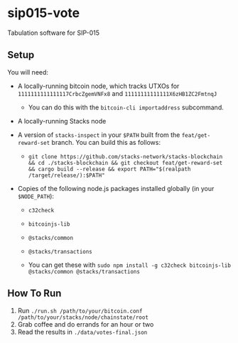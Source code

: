 # sip015-vote

Tabulation software for SIP-015

## Setup

You will need:

* A locally-running bitcoin node, which tracks UTXOs for `1111111111111117CrbcZgemVNFx8` and `11111111111111X6zHB1ZC2FmtnqJ`

   * You can do this with the `bitcoin-cli importaddress` subcommand.

* A locally-running Stacks node

* A version of `stacks-inspect` in your `$PATH` built from the `feat/get-reward-set` branch.  You can build this as follows:

   * `git clone https://github.com/stacks-network/stacks-blockchain && cd ./stacks-blockchain && git checkout feat/get-reward-set && cargo build --release && export PATH="$(realpath /target/release/):$PATH"`

* Copies of the following node.js packages installed globally (in your `$NODE_PATH`):

   * `c32check`

   * `bitcoinjs-lib`

   * `@stacks/common`

   * `@stacks/transactions`

   * You can get these with `sudo npm install -g c32check bitcoinjs-lib @stacks/common @stacks/transactions`

## How To Run

1. Run `./run.sh /path/to/your/bitcoin.conf /path/to/your/stacks/node/chainstate/root`
2. Grab coffee and do errands for an hour or two
3. Read the results in `./data/votes-final.json`


